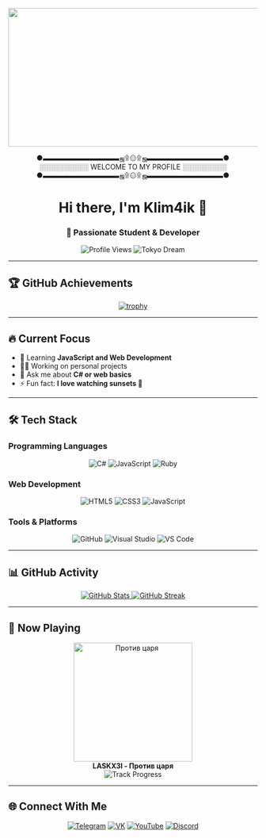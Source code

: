 <p align="center">
  <img src="https://images.steamusercontent.com/ugc/929296966656994174/4FB27DE025C123ACF90706D096FAD126F703B34C/?imw=5000&imh=5000&ima=fit&impolicy=Letterbox&imcolor=%23000000&letterbox=false" width="1500" height="280" alt="Profile Banner" />
</p>

<p align="center">
  ●▬▬▬▬▬▬▬▬▬▬▬ஜ۩۞۩ஜ▬▬▬▬▬▬▬▬▬▬▬●<br>
  ░░░░░░░░░░ WELCOME TO MY PROFILE ░░░░░░░░░<br>
  ●▬▬▬▬▬▬▬▬▬▬▬ஜ۩۞۩ஜ▬▬▬▬▬▬▬▬▬▬▬●
</p>

<h1 align="center">Hi there, I'm Klim4ik 👋</h1>
<h3 align="center">🚀 Passionate Student & Developer</h3>
<p align="center">
  <img src="https://komarev.com/ghpvc/?username=Kllm4ik&label=Profile+Views&color=blueviolet&style=flat" alt="Profile Views" />
  <img src="https://img.shields.io/badge/Dream-Tokyo%20🇯🇵-ff69b4" alt="Tokyo Dream" />
</p>

---

## 🏆 GitHub Achievements

<div align="center">
  
[![trophy](https://github-profile-trophy.vercel.app/?username=Kllm4ik&theme=onedark&column=7&margin-w=15&margin-h=15&no-bg=true&no-frame=true)](https://github.com/ryo-ma/github-profile-trophy)

</div>

---

## 🔥 Current Focus

- 🌱 Learning **JavaScript and Web Development**
- 👨‍💻 Working on personal projects
- 💬 Ask me about **C# or web basics**
- ⚡ Fun fact: **I love watching sunsets 🌅**

---

## 🛠️ Tech Stack

### Programming Languages
<p align="center">
  <img src="https://img.shields.io/badge/C%23-239120?style=for-the-badge&logo=c-sharp&logoColor=white" alt="C#" />
  <img src="https://img.shields.io/badge/JavaScript-F7DF1E?style=for-the-badge&logo=javascript&logoColor=black" alt="JavaScript" />
  <img src="https://img.shields.io/badge/Ruby-CC342D?style=for-the-badge&logo=ruby&logoColor=white" alt="Ruby" />
</p>

### Web Development
<p align="center">
  <img src="https://img.shields.io/badge/HTML5-E34F26?style=for-the-badge&logo=html5&logoColor=white" alt="HTML5" />
  <img src="https://img.shields.io/badge/CSS3-1572B6?style=for-the-badge&logo=css3&logoColor=white" alt="CSS3" />
  <img src="https://img.shields.io/badge/JavaScript-F7DF1E?style=for-the-badge&logo=javascript&logoColor=black" alt="JavaScript" />
</p>

### Tools & Platforms
<p align="center">
  <img src="https://img.shields.io/badge/GitHub-100000?style=for-the-badge&logo=github&logoColor=white" alt="GitHub" />
  <img src="https://img.shields.io/badge/Visual_Studio-5C2D91?style=for-the-badge&logo=visual%20studio&logoColor=white" alt="Visual Studio" />
  <img src="https://img.shields.io/badge/Visual_Studio_Code-0078D4?style=for-the-badge&logo=visual%20studio%20code&logoColor=white" alt="VS Code" />
</p>

---

## 📊 GitHub Activity

<p align="center">
  <a href="https://github.com/Kllm4ik">
    <img src="https://github-readme-stats.vercel.app/api?username=Kllm4ik&show_icons=true&theme=radical&hide_border=true" alt="GitHub Stats" />
  </a>
  <a href="https://github.com/Kllm4ik">
    <img src="https://github-readme-streak-stats.herokuapp.com/?user=Kllm4ik&theme=radical&hide_border=true" alt="GitHub Streak" />
  </a>
</p>

---

## 🎵 Now Playing

<p align="center">
  <a href="https://www.youtube.com/watch?v=bpy9IRVTF3E&list=RDcghIlyfntHQ&index=2">
    <img src="https://img.youtube.com/vi/bpy9IRVTF3E/0.jpg" width="240" alt="Против царя" />
  </a>
  <br>
  <strong>LASKX3I - Против царя</strong>
  <br>
  <img src="https://img.shields.io/badge/0:56-2:56-blue" alt="Track Progress" />
</p>

---

## 🌐 Connect With Me

<p align="center">
  <a href="https://t.me/Kllm4ik"><img src="https://img.shields.io/badge/Telegram-26A5E4?style=for-the-badge&logo=telegram&logoColor=white" alt="Telegram" /></a>
  <a href="https://vk.com/klimov135"><img src="https://img.shields.io/badge/VK-2787F5?style=for-the-badge&logo=vk&logoColor=white" alt="VK" /></a>
  <a href="https://www.youtube.com/@kllim4ik"><img src="https://img.shields.io/badge/YouTube-FF0000?style=for-the-badge&logo=youtube&logoColor=white" alt="YouTube" /></a>
  <a href="https://discord.com/users/klim4iktv"><img src="https://img.shields.io/badge/Discord-5865F2?style=for-the-badge&logo=discord&logoColor=white" alt="Discord" /></a>
</p>
